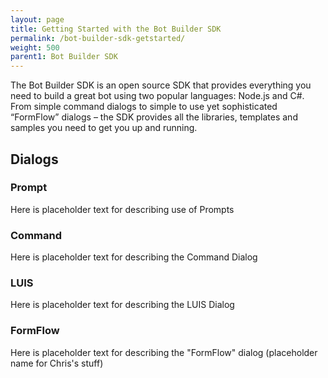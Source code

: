 ```yaml
---
layout: page
title: Getting Started with the Bot Builder SDK
permalink: /bot-builder-sdk-getstarted/
weight: 500
parent1: Bot Builder SDK
---
```

The Bot Builder SDK is an open source SDK that provides everything you need to build a great bot using two popular languages: Node.js and C#. From simple command dialogs to simple to use yet sophisticated “FormFlow” dialogs – the SDK provides all the libraries, templates and samples you need to get you up and running.

## Dialogs

### Prompt
Here is placeholder text for describing use of Prompts

### Command
Here is placeholder text for describing the Command Dialog

### LUIS
Here is placeholder text for describing the LUIS Dialog

### FormFlow
Here is placeholder text for describing the "FormFlow" dialog (placeholder name for Chris's stuff)


